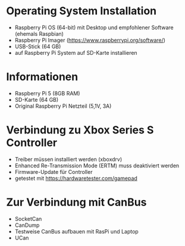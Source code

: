 # Operating System Installation
- Raspberry Pi OS (64-bit) mit Desktop und empfohlener Software (ehemals Raspbian)
- Raspberry Pi Imager (https://www.raspberrypi.org/software/)
- USB-Stick (64 GB)
- auf Raspberry Pi System auf SD-Karte installieren

# Informationen
- Raspberry Pi 5 (8GB RAM)
- SD-Karte (64 GB)
- Original Raspberry Pi Netzteil (5,1V, 3A)

# Verbindung zu Xbox Series S Controller
- Treiber müssen installiert werden (xboxdrv)
- Enhanced Re-Transmission Mode (ERTM) muss deaktiviert werden
- Firmware-Update für Controller
- getestet mit https://hardwaretester.com/gamepad

# Zur Verbindung mit CanBus
- SocketCan
- CanDump
- Testweise CanBus aufbauen mit RasPi und Laptop
- UCan


